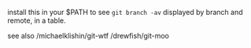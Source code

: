 install this in your $PATH to see `git branch -av` displayed by branch and remote, in a table.

see also /michaelklishin/git-wtf /drewfish/git-moo
